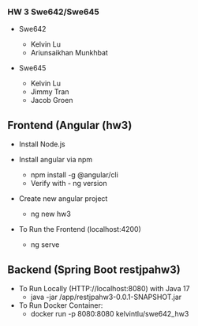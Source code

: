 ### HW 3 Swe642/Swe645
  - Swe642
    - Kelvin Lu
    - Ariunsaikhan Munkhbat

  - Swe645
    - Kelvin Lu
    - Jimmy Tran
    - Jacob Groen
  

## Frontend (Angular (hw3)
  - Install Node.js
  - Install angular via npm
    - npm install -g @angular/cli
    - Verify with - ng version
  - Create new angular project
    - ng new hw3

  - To Run the Frontend (localhost:4200)
    -  ng serve
## Backend (Spring Boot restjpahw3)
  - To Run Locally (HTTP://localhost:8080) with Java 17
    - java -jar /app/restjpahw3-0.0.1-SNAPSHOT.jar
  - To Run Docker Container:
    - docker run -p 8080:8080 kelvintlu/swe642_hw3
   
  
